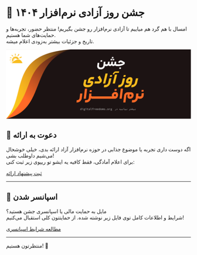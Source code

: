 # 🎉 جشن روز آزادی نرم‌افزار ۱۴۰۴

امسال با هم گرد هم میاییم تا آزادی نرم‌افزار رو جشن بگیریم! منتظر حضور، تجربه‌ها و حمایت‌های شما هستیم.  
تاریخ و جزئیات بیشتر به‌زودی اعلام میشه.


![بنر روز آزادی نرم‌افزار](assets/sfd_banner-fa.png)


## 🎤 دعوت به ارائه

اگه دوست داری تجربه یا موضوع جذابی در حوزه نرم‌افزار آزاد ارائه بدی، خیلی خوشحال می‌شیم داوطلب بشی!  
برای اعلام آمادگی، فقط کافیه یه ایشو تو ریپوی زیر ثبت کنی:

[ثبت پیشنهاد ارائه](https://github.com/zanjanlug/sfd2025/issues)

---

## 🤝 اسپانسر شدن

مایل به حمایت مالی یا اسپانسری جشن هستید؟  
شرایط و اطلاعات کامل توی فایل زیر نوشته شده. از حمایتتون کلی استقبال می‌کنیم!

[مطالعه شرایط اسپانسری](https://github.com/zanjanlug/sfd2025/SPONSORSHIP.md)

---

منتظرتون هستیم! 🌱  
